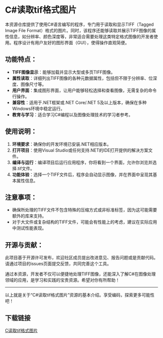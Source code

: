 # C#读取tif格式图片

本资源仓库提供了使用C#语言编写的程序，专门用于读取和显示TIFF（Tagged Image File Format）格式的图片。同时，该程序还能够读取并展示TIFF图像的属性信息，如分辨率、颜色深度等，非常适合需要处理这类特定格式图像的开发者使用。程序设计有用户友好的图形界面（GUI），使得操作直观简便。

## 功能特点：
- **TIFF图像显示**：能够加载并显示大型或多页TIFF图像。
- **属性读取**：详细列出TIFF图像的各种元数据属性，包括但不限于分辨率、位深度、图像尺寸等。
- **用户界面**：集成图形界面，让用户能够轻松选择和查看图像，无需复杂的命令行操作。
- **兼容性**：适用于.NET框架或.NET Core/.NET 5及以上版本，确保在多种Windows环境中稳定运行。
- **教育与学习**：适合学习C#编程以及图像处理技术的学习者参考。

## 使用说明：

1. **环境要求**：确保你的开发环境已安装.NET相应版本。
2. **打开项目**：使用Visual Studio或任何支持.NET的IDE打开提供的解决方案文件。
3. **编译与运行**：编译项目后运行应用程序，你将看到一个界面，允许你浏览并选择.tif文件。
4. **功能体验**：选择一个TIFF文件后，程序会自动显示图像，并在界面中呈现其基本属性信息。

## 注意事项：
- 确保所处理的TIFF文件不包含特殊的压缩方式或非标准标签，因为这可能需要额外的库来支持。
- 对于大文件或复杂结构的TIFF文件，可能会有性能上的考虑，建议在实际应用中测试性能表现。

## 开源与贡献：
此项目基于开源许可发布，欢迎社区成员提出改进意见、报告问题或是贡献代码。请通过项目的issues页面提交反馈，共同完善这个工具。

通过本资源，开发者不仅可以便捷地处理TIFF图像，还能深入了解C#在图像处理领域的应用，是学习和实践的宝贵资源。希望对你有所帮助！

---

以上就是关于“C#读取tif格式图片”资源的基本介绍。享受编码，探索更多可能性吧！

## 下载链接

[C读取tif格式图片](https://pan.quark.cn/s/da7627270ee7)